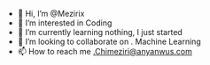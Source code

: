 - 👋 Hi, I’m @Mezirix
- 👀 I’m interested in Coding 
- 🌱 I’m currently learning nothing, I just started 
- 💞️ I’m looking to collaborate on . Machine Learning 
- 📫 How to reach me .Chimeziri@anyanwus.com

<!---
Mezirix/Mezirix is a ✨ special ✨ repository because its `README.md` (this file) appears on your GitHub profile.
You can click the Preview link to take a look at your changes.
--->
